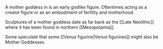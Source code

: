 A mother goddess in is an early godlike figure. Oftentimes acting as a creator figure or as an embodiment of fertility and motherhood.

Sculptures of a mother goddess date as far back as the [[Late Neolithic]] where it has been found in northern [[Mesopotamia]].

Some speculate that some [[Venus figurine|Venus figurines]] might also be Mother Goddesses.